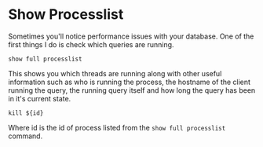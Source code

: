 # Show Processlist
Sometimes you'll notice performance issues with your database. One of the first things I do is check which queries are running.

```
show full processlist

```

This shows you which threads are running along with other useful information such as who is running the process, the hostname of the client running the query, the running query itself and how long the query has been in it's current state.

```
kill ${id}
```

Where id is the id of process listed from the `show full processlist` command.
